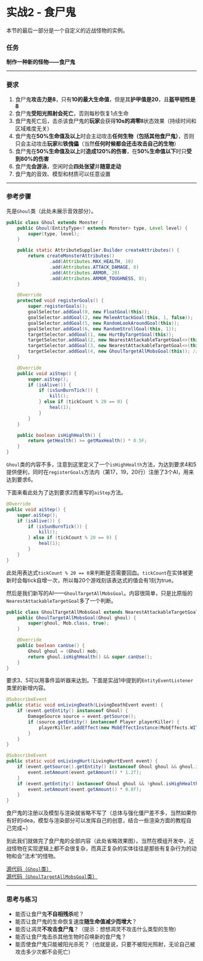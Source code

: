 # 实战2 - 食尸鬼

本节的最后一部分是一个自定义的近战怪物的实例。

### 任务
**制作一种新的怪物——食尸鬼**

---

### 要求
1. 食尸鬼**攻击力是8**，只有**10的最大生命值**，但是其**护甲值是20**，且**盔甲韧性是8**  
2. 食尸鬼**受阳光照射会死亡**，否则每秒恢复1点生命    
3. 食尸鬼死亡后，击杀该食尸鬼的**玩家**会获得**10s的凋零II**状态效果（持续时间和区域难度无关）  
4. 食尸鬼在**50%生命值及以上**时会主动攻击**任何生物（包括其他食尸鬼）**，否则只会主动攻击**玩家**和**铁傀儡**（当然**任何时候都会还击攻击自己的生物**）  
5. 食尸鬼在**50%生命值及以上**时**造成120%的伤害**，在**50%生命值以下**时只**受到80%的伤害**
6. 食尸鬼**会游泳**，空闲时会**四处张望**并**随意走动**
7. 食尸鬼的音效、模型和材质可以任意设置  

---

### 参考步骤
先是`Ghoul`类（此处未展示音效部分）。
```java
public class Ghoul extends Monster {
    public Ghoul(EntityType<? extends Monster> type, Level level) {
        super(type, level);
    }

    public static AttributeSupplier.Builder createAttributes() {
        return createMonsterAttributes()
                .add(Attributes.MAX_HEALTH, 10)
                .add(Attributes.ATTACK_DAMAGE, 8)
                .add(Attributes.ARMOR, 20)
                .add(Attributes.ARMOR_TOUGHNESS, 8);
    }

    @Override
    protected void registerGoals() {
        super.registerGoals();
        goalSelector.addGoal(0, new FloatGoal(this));
        goalSelector.addGoal(2, new MeleeAttackGoal(this, 1, false));
        goalSelector.addGoal(5, new RandomLookAroundGoal(this));
        goalSelector.addGoal(6, new RandomStrollGoal(this, 1));
        targetSelector.addGoal(1, new HurtByTargetGoal(this));
        targetSelector.addGoal(2, new NearestAttackableTargetGoal<>(this, Player.class, true));
        targetSelector.addGoal(3, new NearestAttackableTargetGoal<>(this, IronGolem.class, true));
        targetSelector.addGoal(4, new GhoulTargetAllMobsGoal(this)); // 这个AI优先级较低，因为我们希望食尸鬼会优先攻击玩家，其次是铁傀儡，最后是其他的生物
    }

    @Override
    public void aiStep() {
        super.aiStep();
        if (isAlive()) {
            if (isSunBurnTick()) {
                kill();
            } else if (tickCount % 20 == 0) {
                heal(1);
            }
        }
    }

    public boolean isHighHealth() {
        return getHealth() >= getMaxHealth() * 0.5F;
    }
}
```
`Ghoul`类的内容不多，注意到这里定义了一个`isHighHealth`方法，为达到要求4和5提供便利，同时在`registerGoals`方法内（第17，19，20行）注册了3个AI，用来达到要求6。  

下面来看此处为了达到要求2而重写的`aiStep`方法。
```java
@Override
public void aiStep() {
    super.aiStep();
    if (isAlive()) {
        if (isSunBurnTick()) {
            kill();
        } else if (tickCount % 20 == 0) {
            heal(1);
        }
    }
}
```
此处用表达式`tickCount % 20 == 0`来判断是否需要回血。`tickCount`在实体被更新时会每tick自增一次，所以每20个游戏刻该表达式的值会有1刻为true。

然后是我们新写的AI——`GhoulTargetAllMobsGoal`。内容很简单，只是比原版的`NearestAttackableTargetGoal`多了一个判断。
```java
public class GhoulTargetAllMobsGoal extends NearestAttackableTargetGoal<Mob> {
    public GhoulTargetAllMobsGoal(Ghoul ghoul) {
        super(ghoul, Mob.class, true);
    }

    @Override
    public boolean canUse() {
        Ghoul ghoul = (Ghoul) mob;
        return ghoul.isHighHealth() && super.canUse();
    }
}
```
要求3、5可以用事件监听器来达到。下面是实战1中提到的`EntityEventListener`类里的新增内容。
```java
@SubscribeEvent
public static void onLivingDeath(LivingDeathEvent event) {
    if (event.getEntity() instanceof Ghoul) {
        DamageSource source = event.getSource();
        if (source.getEntity() instanceof Player playerKiller) {
            playerKiller.addEffect(new MobEffectInstance(MobEffects.WITHER, 20 * 10, 1));
        }
    }
}

@SubscribeEvent
public static void onLivingHurt(LivingHurtEvent event) {
    if (event.getSource().getEntity() instanceof Ghoul ghoul && ghoul.isHighHealth()) {
        event.setAmount(event.getAmount() * 1.2f);
    }
    if (event.getEntity() instanceof Ghoul ghoul && !ghoul.isHighHealth()) {
        event.setAmount(event.getAmount() * 0.8f);
    }
}
```
食尸鬼的注册以及模型与渲染就省略不写了（总体与强化僵尸差不多，当然如果你有好的idea，模型与渲染部分可以发挥自己的创意，结合一些渲染方面的教程自己完成~）

到此我们就做完了食尸鬼的全部内容（此处省略效果图）。当然在模组开发中，近战怪物在实现逻辑上都不会很复杂，而真正复杂的实体往往是那些有复杂行为的动物和会“法术”的怪物。

[源代码（`Ghoul`类）](https://github.com/Gravelord-Lych/polonium-ExampleMod/blob/main/src/main/java/lych/polonium/entity/monster/Ghoul.java)  
[源代码（`GhoulTargetAllMobsGoal`类）](https://github.com/Gravelord-Lych/polonium-ExampleMod/blob/main/src/main/java/lych/polonium/entity/monster/ai/GhoulTargetAllMobsGoal.java)

---

### 思考与练习  
- 能否让食尸鬼**不自相残杀**呢？  
- 能否让食尸鬼的生命恢复速度**随生命值减少而增大**？  
- 能否让凋灵**不攻击食尸鬼**？（提示：想想凋灵不攻击什么类型的生物）
- 能否让食尸鬼击杀其他生物时召唤新的食尸鬼？
- 能否使食尸鬼只能被阳光杀死？（也就是说，只要不被阳光照射，无论自己被攻击多少次都不会死亡）  
